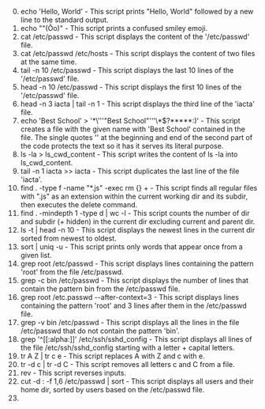 0. echo 'Hello, World' - This script prints "Hello, World" followed by a new line to the standard output.
1. echo "\"(Ôo)" - This script prints a confused smiley emoji.
2. cat /etc/passwd - This script displays the content of the '/etc/passwd' file.
3. cat /etc/passwd /etc/hosts - This script displays the content of two files at the same time.
4. tail -n 10 /etc/passwd - This script displays the last 10 lines of the '/etc/passwd' file. 
5. head -n 10 /etc/passwd - This script displays the first 10 lines of the '/etc/passwd' file.
6. head -n 3 iacta | tail -n 1 - This script displays the third line of the 'iacta' file.
7. echo 'Best School' > '\*\\'\''"Best School"\'\''\\*$\?\*\*\*\*\*:)' - This script creates a file with the given name with 'Best School' contained in the file. The single quotes '' at the beginning and end of the second part of the code protects the text so it has it serves its literal purpose.
8. ls -la > ls_cwd_content - This script writes the content of ls -la into ls_cwd_content.
9. tail -n 1 iacta >> iacta - This script duplicates the last line of the file 'iacta'.
10. find . -type f -name "*.js" -exec rm {} + - This script finds all regular files with ".js" as an extension within the current working dir and its subdir, then executes the delete command.
11. find . -mindepth 1 -type d | wc -l - This script counts the number of dir and subdir (+ hidden) in the current dir excluding current and parent dir.
12. ls -t | head -n 10 - This script displays the newest lines in the current dir sorted from newest to oldest.
13. sort | uniq -u - This script prints only words that appear once from a given list.
14. grep root /etc/passwd - This script displays lines containing the pattern 'root' from the file /etc/passwd.
15. grep -c bin /etc/passwd - This script displays the number of lines that contain the pattern bin from the /etc/passwd file.
16. grep root /etc.passwd --after-context=3 - This script displays lines containing the pattern 'root' and 3 lines after them in the /etc/passwd file.
17. grep -v bin /etc/passwd - This script displays all the lines in the file /etc/passwd that do not contain the pattern 'bin'.
18. grep '^[[:alpha:]]' /etc/ssh/sshd_config - This script displays all lines of the file /etc/ssh/sshd_config starting with a letter + capital letters.
19. tr A Z | tr c e - This script replaces A with Z and c with e.
20. tr -d c | tr -d C - This script removes all letters c and C from a file.
21. rev - This script reverses inputs.
22. cut -d : -f 1,6 /etc/passwd | sort - This script displays all users and their home dir, sorted by users based on the /etc/passwd file.
23. 